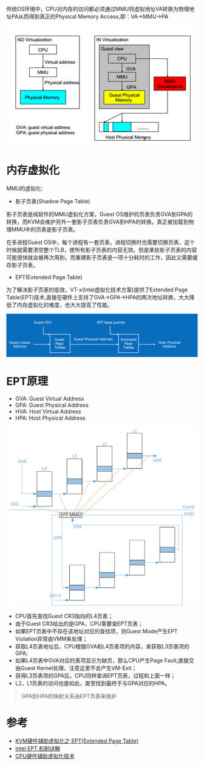 传统OS环境中，CPU对内存的访问都必须通过MMU将虚拟地址VA转换为物理地址PA从而得到真正的Physical Memory Access,即：VA->MMU->PA

![虚拟机内存到物理内存映射](../../../img/virtual/intel/ept/va_mmu_pa.png)

# 内存虚拟化

MMU的虚拟化:

* 影子页表(Shadow Page Table)

影子页表是纯软件的MMU虚拟化方案，Guest OS维护的页表负责GVA到GPA的转换，而KVM会维护另外一套影子页表负责GVA到HPA的转换。真正被加载到物理MMU中的页表是影子页表。

在多进程Guest OS中，每个进程有一套页表，进程切换时也需要切换页表，这个时候就需要清空整个TLB，使所有影子页表的内容无效。但是某些影子页表的内容可能很快就会被再次用到，而重建影子页表是一项十分耗时的工作，因此又需要缓存影子页表。

* EPT(Extended Page Table)

为了解决影子页表的低效，VT-x(Intel虚拟化技术方案)提供了Extended Page Table(EPT)技术,直接在硬件上支持了GVA->GPA->HPA的两次地址转换，大大降低了内存虚拟化的难度，也大大提高了性能。

![EPT地址转换](../../../img/virtual/intel/ept/ept.png)

# EPT原理

* GVA: Guest Virtual Address
* GPA: Guest Physical Address
* HVA: Host Virtual Address
* HPA: Host Physical Address

![EPT地址转换示意图](../../../img/virtual/intel/ept/ept_mmu.png)

* CPU首先查找Guest CR3指向的L4页表；
* 由于Guest CR3给出的是GPA，CPU需要查EPT页表；
* 如果EPT页表中不存在该地址对应的查找项，则Guest Mode产生EPT Violation异常由VMM来处理；
* 获取L4页表地址后，CPU根据GVA和L4页表项的内容，来获取L3页表项的GPA;
* 如果L4页表中GVA对应的表项显示为缺页，那么CPU产生Page Fault,直接交由Guest Kernel处理，注意这里不会产生VM-Exit；
* 获得L3页表项的GPA后，CPU同样查询EPT页表，过程和上面一样；
* L2，L1页表的访问也是如此，直至找到最终于与GPA对应的HPA。

> GPA到HPA的映射关系由EPT页表来维护

# 参考

* [KVM硬件辅助虚拟化之 EPT(Extended Page Table)](http://royluo.org/2014/06/18/KVM-EPT/)
* [intel EPT 机制详解](https://www.cnblogs.com/ck1020/p/6043054.html)
* [CPU硬件辅助虚拟化技术](http://blog.51cto.com/tasnrh/1736769)